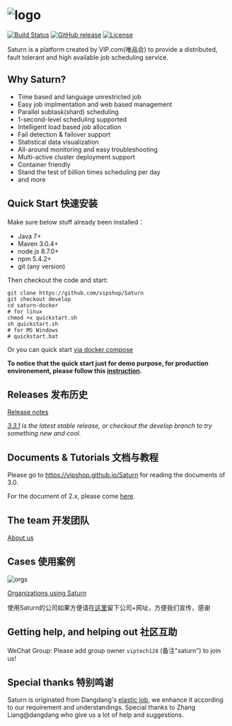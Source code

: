 # ![logo](https://vipshop.github.io/Saturn/zh-cn/3.x/_media/saturn-logo-new.png)

[![Build Status](https://secure.travis-ci.org/vipshop/Saturn.png?branch=develop)](https://travis-ci.org/vipshop/Saturn)
[![GitHub release](https://img.shields.io/github/release/vipshop/Saturn.svg)](https://github.com/vipshop/Saturn/releases)
[![License](https://img.shields.io/badge/license-Apache--2.0-blue.svg)](http://www.apache.org/licenses/LICENSE-2.0)

Saturn is a platform created by VIP.com(唯品会) to provide a distributed, fault tolerant and high available job scheduling service.

## Why Saturn?

- Time based and language unrestricted job
- Easy job implmentation and web based management
- Parallel subtask(shard) scheduling
- 1-second-level scheduling supported
- Intelligent load based job allocation
- Fail detection & failover support
- Statistical data visualization
- All-around monitoring and easy troubleshooting
- Multi-active cluster deployment support
- Container friendly
- Stand the test of billion times scheduling per day
- and more

## Quick Start 快速安装

Make sure below stuff already been installed：

- Java 7+
- Maven 3.0.4+
- node.js 8.7.0+
- npm 5.4.2+
- git (any version)

Then checkout the code and start:

```
git clone https://github.com/vipshop/Saturn
git checkout develop
cd saturn-docker
# for linux
chmod +x quickstart.sh
sh quickstart.sh
# for MS Windows
# quickstart.bat
```

Or you can quick start [via docker compose](https://vipshop.github.io/Saturn/#/zh-cn/3.x/quickstart?id=_2-docker%E5%90%AF%E5%8A%A8)

**To notice that the quick start just for demo purpose, for production environement, please follow this [instruction](https://vipshop.github.io/Saturn/#/zh-cn/3.x/saturn-console-deployment).**

## Releases 发布历史

[Release notes](https://github.com/vipshop/Saturn/releases)

*[3.3.1](https://github.com/vipshop/Saturn/releases/tag/v3.3.1) is the latest stable release, or checkout the develop branch to try something new and cool.*

## Documents & Tutorials 文档与教程

Please go to https://vipshop.github.io/Saturn for reading the documents of 3.0.

For the document of 2.x, please come [here](https://vipshop.github.io/Saturn/#/zh-cn/2.x/).

## The team 开发团队

[About us](https://github.com/vipshop/Saturn/wiki/Saturn's-Wow-Team)

## Cases 使用案例

![orgs](https://vipshop.github.io/Saturn/zh-cn/3.x/_media/orgs2.jpg)

[Organizations using Saturn](https://github.com/vipshop/Saturn/wiki/Organizations-using-Saturn)

使用Saturn的公司如果方便请在[这里](https://github.com/vipshop/Saturn/issues/506)留下公司+网址，方便我们宣传，感谢

## Getting help, and helping out 社区互助

WeChat Group: Please add group owner `viptech128` (备注"saturn") to join us!

## Special thanks 特别鸣谢

Saturn is originated from Dangdang's [elastic job](https://github.com/dangdangdotcom/elastic-job), we enhance it according to our requirement and understandings. Special thanks to Zhang Liang@dangdang who give us a lot of help and suggestions.
